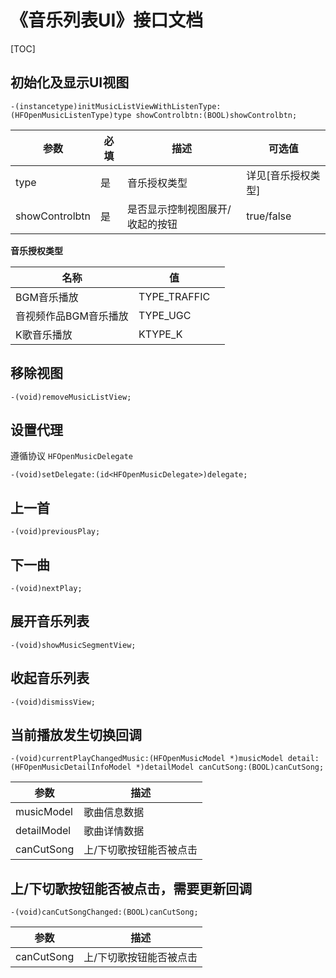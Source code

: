 # 《音乐列表UI》接口文档
[TOC]
## 初始化及显示UI视图
```objc
-(instancetype)initMusicListViewWithListenType:(HFOpenMusicListenType)type showControlbtn:(BOOL)showControlbtn;
```
| 参数 | 必填 | 描述 | 可选值 |
|---|---|---|---|
| type | 是 | 音乐授权类型 | 详见[音乐授权类型] |
| showControlbtn | 是 | 是否显示控制视图展开/收起的按钮 | true/false |

**音乐授权类型**

| 名称                  | 值      |      |
| --------------------- | ------- | ---- |
| BGM音乐播放           | TYPE_TRAFFIC |      |
| 音视频作品BGM音乐播放 | TYPE_UGC     |      |
| K歌音乐播放           | KTYPE_K      |      |

## 移除视图
```objc
-(void)removeMusicListView;
```

## 设置代理
遵循协议 `HFOpenMusicDelegate`
```objc
-(void)setDelegate:(id<HFOpenMusicDelegate>)delegate;
```
## 上一首
```objc
-(void)previousPlay;
```

## 下一曲
```objc
-(void)nextPlay;
```
## 展开音乐列表
```objc
-(void)showMusicSegmentView;
```

## 收起音乐列表
```objc
-(void)dismissView;
```
## 当前播放发生切换回调
```objc
-(void)currentPlayChangedMusic:(HFOpenMusicModel *)musicModel detail:(HFOpenMusicDetailInfoModel *)detailModel canCutSong:(BOOL)canCutSong;
```
| 参数 | 描述 |
|---|---|
| musicModel | 歌曲信息数据 |
| detailModel | 歌曲详情数据 |
| canCutSong | 上/下切歌按钮能否被点击 |


## 上/下切歌按钮能否被点击，需要更新回调
```objc
-(void)canCutSongChanged:(BOOL)canCutSong;
```
| 参数 | 描述 |
|---|---|
| canCutSong | 上/下切歌按钮能否被点击 |
